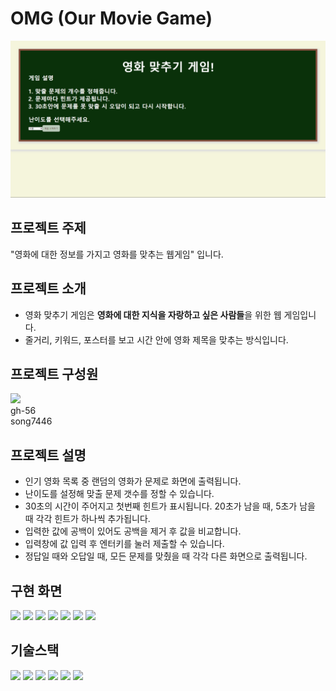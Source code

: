 # OMG (Our Movie Game)

<img src="public\startimg.png"/>

## 프로젝트 주제

"영화에 대한 정보를 가지고 영화를 맞추는 웹게임" 입니다.

## 프로젝트 소개

- 영화 맞추기 게임은 <b>영화에 대한 지식을 자랑하고 싶은 사람들</b>을 위한 웹 게임입니다.
- 줄거리, 키워드, 포스터를 보고 시간 안에 영화 제목을 맞추는 방식입니다.

## 프로젝트 구성원

<img src="https://img.shields.io/badge/Github-181717?style=flat-square&logo=Github&logoColor=white"/>
<div>gh-56</div>
<div>song7446</div>

## 프로젝트 설명

- 인기 영화 목록 중 랜덤의 영화가 문제로 화면에 출력됩니다.
- 난이도를 설정해 맞출 문제 갯수를 정할 수 있습니다.
- 30초의 시간이 주어지고 첫번째 힌트가 표시됩니다. 20초가 남을 때, 5초가 남을 때 각각 힌트가 하나씩 추가됩니다.
- 입력한 값에 공백이 있어도 공백을 제거 후 값을 비교합니다.
- 입력창에 값 입력 후 엔터키를 눌러 제출할 수 있습니다.
- 정답일 때와 오답일 때, 모든 문제를 맞췄을 때 각각 다른 화면으로 출력됩니다.

## 구현 화면

<img src="capture_img\captrue_시작화면.png"/>
<img src="capture_img\captrue_첫번째힌트.png"/>
<img src="capture_img\capture_두번째힌트.png"/>
<img src="capture_img\capture_세번째힌트.png"/>
<img src="capture_img\capture_정답일때.png"/>
<img src="capture_img\captrue_오답일때.png"/>
<img src="capture_img\capture_모든문제정답.png"/>

## 기술스택

<img src="https://img.shields.io/badge/html5-E34F26?style=for-the-badge&logo=html5&logoColor=white">
<img src="https://img.shields.io/badge/css3-1572B6?style=for-the-badge&logo=html5&logoColor=white">
<img src="https://img.shields.io/badge/javascript-F7DF1E?style=for-the-badge&logo=html5&logoColor=white">
<img src="https://img.shields.io/badge/react-61DAFB?style=for-the-badge&logo=html5&logoColor=white">
<img src="https://img.shields.io/badge/github-181717?style=for-the-badge&logo=html5&logoColor=white">
<img src="https://img.shields.io/badge/git-F05032?style=for-the-badge&logo=html5&logoColor=white">
